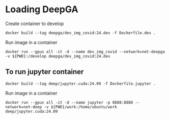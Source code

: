 # Loading DeepGA

Create container to develop

```
docker build --tag deepga/dev_img_covid:24.dev -f Dockerfile.dev .

```

Run image in a container
```
docker run --gpus all -it -d --name dev_img_covid --network=net-deepga -v ${PWD}:/develop deepga/dev_img_covid:24.dev
```


## To run jupyter container 

```
docker build --tag deep/jupyter.cuda:24.09 -f Dockerfile.jupyter .
```

Run image in a container
```
docker run --gpus all -it -d --name jupyter -p 8888:8888 --network=net-deep -v ${PWD}/work:/home/ubuntu/work deep/jupyter.cuda:24.09
```
